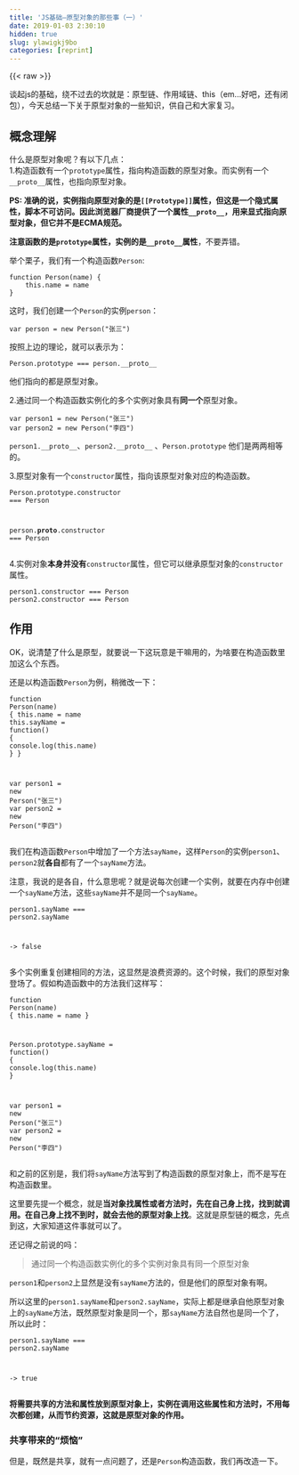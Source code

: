 ```yaml
---
title: 'JS基础—原型对象的那些事（一）' 
date: 2019-01-03 2:30:10
hidden: true
slug: ylawigkj9bo
categories: [reprint]
---
```


{{< raw >}}

                    
<p>谈起js的基础，绕不过去的坎就是：原型链、作用域链、this（em...好吧，还有闭包），今天总结一下关于原型对象的一些知识，供自己和大家复习。</p>
<h2 id="articleHeader0">概念理解</h2>
<p>什么是原型对象呢？有以下几点：<br>1.构造函数有一个<code>prototype</code>属性，指向构造函数的原型对象。而实例有一个<code>__proto__</code>属性，也指向原型对象。</p>
<p><strong>PS: 准确的说，实例指向原型对象的是<code>[[Prototype]]</code>属性，但这是一个隐式属性，脚本不可访问。因此浏览器厂商提供了一个属性<code>__proto__</code>，用来显式指向原型对象，但它并不是ECMA规范。</strong></p>
<p><strong>注意函数的是<code>prototype</code>属性，实例的是<code>__proto__</code>属性</strong>，不要弄错。</p>
<p>举个栗子，我们有一个构造函数<code>Person</code>:</p>
<div class="widget-codetool" style="display:none;">
      <div class="widget-codetool--inner">
      <span class="selectCode code-tool" data-toggle="tooltip" data-placement="top" title="" data-original-title="全选"></span>
      <span type="button" class="copyCode code-tool" data-toggle="tooltip" data-placement="top" data-clipboard-text="function Person(name) {
    this.name = name
}" title="" data-original-title="复制"></span>
      <span type="button" class="saveToNote code-tool" data-toggle="tooltip" data-placement="top" title="" data-original-title="放进笔记"></span>
      </div>
      </div><pre class="javascript hljs"><code class="javascript"><span class="hljs-function"><span class="hljs-keyword">function</span> <span class="hljs-title">Person</span>(<span class="hljs-params">name</span>) </span>{
    <span class="hljs-keyword">this</span>.name = name
}</code></pre>
<p>这时，我们创建一个<code>Person</code>的实例<code>person</code>：</p>
<div class="widget-codetool" style="display:none;">
      <div class="widget-codetool--inner">
      <span class="selectCode code-tool" data-toggle="tooltip" data-placement="top" title="" data-original-title="全选"></span>
      <span type="button" class="copyCode code-tool" data-toggle="tooltip" data-placement="top" data-clipboard-text="var person = new Person(&quot;张三&quot;)" title="" data-original-title="复制"></span>
      <span type="button" class="saveToNote code-tool" data-toggle="tooltip" data-placement="top" title="" data-original-title="放进笔记"></span>
      </div>
      </div><pre class="javascript hljs"><code class="javascript" style="word-break: break-word; white-space: initial;"><span class="hljs-keyword">var</span> person = <span class="hljs-keyword">new</span> Person(<span class="hljs-string">"张三"</span>)</code></pre>
<p>按照上边的理论，就可以表示为：</p>
<p><code>Person.prototype === person.__proto__</code></p>
<p>他们指向的都是原型对象。</p>
<p>2.通过同一个构造函数实例化的多个实例对象具有<strong>同一个</strong>原型对象。</p>
<div class="widget-codetool" style="display:none;">
      <div class="widget-codetool--inner">
      <span class="selectCode code-tool" data-toggle="tooltip" data-placement="top" title="" data-original-title="全选"></span>
      <span type="button" class="copyCode code-tool" data-toggle="tooltip" data-placement="top" data-clipboard-text="var person1 = new Person(&quot;张三&quot;)
var person2 = new Person(&quot;李四&quot;)" title="" data-original-title="复制"></span>
      <span type="button" class="saveToNote code-tool" data-toggle="tooltip" data-placement="top" title="" data-original-title="放进笔记"></span>
      </div>
      </div><pre class="javascript hljs"><code class="javascript"><span class="hljs-keyword">var</span> person1 = <span class="hljs-keyword">new</span> Person(<span class="hljs-string">"张三"</span>)
<span class="hljs-keyword">var</span> person2 = <span class="hljs-keyword">new</span> Person(<span class="hljs-string">"李四"</span>)</code></pre>
<p><code>person1.__proto__</code>、<code>person2.__proto__</code> 、<code>Person.prototype</code> 他们是两两相等的。</p>
<p>3.原型对象有一个<code>constructor</code>属性，指向该原型对象对应的构造函数。</p>
<div class="widget-codetool" style="display:none;">
      <div class="widget-codetool--inner">
      <span class="selectCode code-tool" data-toggle="tooltip" data-placement="top" title="" data-original-title="全选"></span>
      <span type="button" class="copyCode code-tool" data-toggle="tooltip" data-placement="top" data-clipboard-text="Person.prototype.constructor === Person

person.__proto__.constructor === Person
" title="" data-original-title="复制"></span>
      <span type="button" class="saveToNote code-tool" data-toggle="tooltip" data-placement="top" title="" data-original-title="放进笔记"></span>
      </div>
      </div><pre class="hljs inform7"><code><span class="hljs-keyword">Person</span>.prototype.constructor === <span class="hljs-keyword">Person</span>

<span class="hljs-keyword">person</span>.__proto__.constructor === <span class="hljs-keyword">Person</span>
</code></pre>
<p>4.实例对象<strong>本身并没有</strong><code>constructor</code>属性，但它可以继承原型对象的<code>constructor</code>属性。</p>
<div class="widget-codetool" style="display:none;">
      <div class="widget-codetool--inner">
      <span class="selectCode code-tool" data-toggle="tooltip" data-placement="top" title="" data-original-title="全选"></span>
      <span type="button" class="copyCode code-tool" data-toggle="tooltip" data-placement="top" data-clipboard-text="person1.constructor === Person
person2.constructor === Person
" title="" data-original-title="复制"></span>
      <span type="button" class="saveToNote code-tool" data-toggle="tooltip" data-placement="top" title="" data-original-title="放进笔记"></span>
      </div>
      </div><pre class="hljs coq"><code>person1.<span class="hljs-built_in">constructor</span> === Person
person2.<span class="hljs-built_in">constructor</span> === Person
</code></pre>
<h2 id="articleHeader1">作用</h2>
<p>OK，说清楚了什么是原型，就要说一下这玩意是干嘛用的，为啥要在构造函数里加这么个东西。</p>
<p>还是以构造函数<code>Person</code>为例，稍微改一下：</p>
<div class="widget-codetool" style="display:none;">
      <div class="widget-codetool--inner">
      <span class="selectCode code-tool" data-toggle="tooltip" data-placement="top" title="" data-original-title="全选"></span>
      <span type="button" class="copyCode code-tool" data-toggle="tooltip" data-placement="top" data-clipboard-text="function Person(name) {
    this.name = name
    this.sayName = function() {
        console.log(this.name)
    }
}

var person1 = new Person(&quot;张三&quot;)
var person2 = new Person(&quot;李四&quot;)" title="" data-original-title="复制"></span>
      <span type="button" class="saveToNote code-tool" data-toggle="tooltip" data-placement="top" title="" data-original-title="放进笔记"></span>
      </div>
      </div><pre class="javascript hljs"><code class="javascript"><span class="hljs-function"><span class="hljs-keyword">function</span> <span class="hljs-title">Person</span>(<span class="hljs-params">name</span>) </span>{
    <span class="hljs-keyword">this</span>.name = name
    <span class="hljs-keyword">this</span>.sayName = <span class="hljs-function"><span class="hljs-keyword">function</span>(<span class="hljs-params"></span>) </span>{
        <span class="hljs-built_in">console</span>.log(<span class="hljs-keyword">this</span>.name)
    }
}

<span class="hljs-keyword">var</span> person1 = <span class="hljs-keyword">new</span> Person(<span class="hljs-string">"张三"</span>)
<span class="hljs-keyword">var</span> person2 = <span class="hljs-keyword">new</span> Person(<span class="hljs-string">"李四"</span>)</code></pre>
<p>我们在构造函数<code>Person</code>中增加了一个方法<code>sayName</code>，这样<code>Person</code>的实例<code>person1</code>、<code>person2</code>就<strong>各自</strong>都有了一个<code>sayName</code>方法。</p>
<p>注意，我说的是各自，什么意思呢？就是说每次创建一个实例，就要在内存中创建一个<code>sayName</code>方法，这些<code>sayName</code>并不是同一个<code>sayName</code>。</p>
<div class="widget-codetool" style="display:none;">
      <div class="widget-codetool--inner">
      <span class="selectCode code-tool" data-toggle="tooltip" data-placement="top" title="" data-original-title="全选"></span>
      <span type="button" class="copyCode code-tool" data-toggle="tooltip" data-placement="top" data-clipboard-text="person1.sayName === person2.sayName 

-> false
" title="" data-original-title="复制"></span>
      <span type="button" class="saveToNote code-tool" data-toggle="tooltip" data-placement="top" title="" data-original-title="放进笔记"></span>
      </div>
      </div><pre class="hljs haml"><code>person1.sayName === person2.sayName 

-<span class="ruby">&gt; <span class="hljs-literal">false</span>
</span></code></pre>
<p>多个实例重复创建相同的方法，这显然是浪费资源的。这个时候，我们的原型对象登场了。假如构造函数中的方法我们这样写：</p>
<div class="widget-codetool" style="display:none;">
      <div class="widget-codetool--inner">
      <span class="selectCode code-tool" data-toggle="tooltip" data-placement="top" title="" data-original-title="全选"></span>
      <span type="button" class="copyCode code-tool" data-toggle="tooltip" data-placement="top" data-clipboard-text="function Person(name) {
    this.name = name
}

Person.prototype.sayName = function() {
    console.log(this.name)
}

var person1 = new Person(&quot;张三&quot;)
var person2 = new Person(&quot;李四&quot;)
" title="" data-original-title="复制"></span>
      <span type="button" class="saveToNote code-tool" data-toggle="tooltip" data-placement="top" title="" data-original-title="放进笔记"></span>
      </div>
      </div><pre class="javascript hljs"><code class="javascript"><span class="hljs-function"><span class="hljs-keyword">function</span> <span class="hljs-title">Person</span>(<span class="hljs-params">name</span>) </span>{
    <span class="hljs-keyword">this</span>.name = name
}

Person.prototype.sayName = <span class="hljs-function"><span class="hljs-keyword">function</span>(<span class="hljs-params"></span>) </span>{
    <span class="hljs-built_in">console</span>.log(<span class="hljs-keyword">this</span>.name)
}

<span class="hljs-keyword">var</span> person1 = <span class="hljs-keyword">new</span> Person(<span class="hljs-string">"张三"</span>)
<span class="hljs-keyword">var</span> person2 = <span class="hljs-keyword">new</span> Person(<span class="hljs-string">"李四"</span>)
</code></pre>
<p>和之前的区别是，我们将<code>sayName</code>方法写到了构造函数的原型对象上，而不是写在构造函数里。</p>
<p>这里要先提一个概念，就是<strong>当对象找属性或者方法时，先在自己身上找，找到就调用。在自己身上找不到时，就会去他的原型对象上找</strong>。这就是原型链的概念，先点到这，大家知道这件事就可以了。</p>
<p>还记得之前说的吗：</p>
<blockquote><p>通过同一个构造函数实例化的多个实例对象具有同一个原型对象</p></blockquote>
<p><code>person1</code>和<code>person2</code>上显然是没有<code>sayName</code>方法的，但是他们的原型对象有啊。</p>
<p>所以这里的<code>person1.sayName</code>和<code>person2.sayName</code>，实际上都是继承自他原型对象上的<code>sayName</code>方法，既然原型对象是同一个，那<code>sayName</code>方法自然也是同一个了，所以此时：</p>
<div class="widget-codetool" style="display:none;">
      <div class="widget-codetool--inner">
      <span class="selectCode code-tool" data-toggle="tooltip" data-placement="top" title="" data-original-title="全选"></span>
      <span type="button" class="copyCode code-tool" data-toggle="tooltip" data-placement="top" data-clipboard-text="person1.sayName === person2.sayName   

-> true
" title="" data-original-title="复制"></span>
      <span type="button" class="saveToNote code-tool" data-toggle="tooltip" data-placement="top" title="" data-original-title="放进笔记"></span>
      </div>
      </div><pre class="hljs haml"><code>person1.sayName === person2.sayName   

-<span class="ruby">&gt; <span class="hljs-literal">true</span>
</span></code></pre>
<p><strong>将需要共享的方法和属性放到原型对象上，实例在调用这些属性和方法时，不用每次都创建，从而节约资源，这就是原型对象的作用。</strong></p>
<h3 id="articleHeader2">共享带来的“烦恼”</h3>
<p>但是，既然是共享，就有一点问题了，还是<code>Person</code>构造函数，我们再改造一下。</p>
<div class="widget-codetool" style="display:none;">
      <div class="widget-codetool--inner">
      <span class="selectCode code-tool" data-toggle="tooltip" data-placement="top" title="" data-original-title="全选"></span>
      <span type="button" class="copyCode code-tool" data-toggle="tooltip" data-placement="top" data-clipboard-text="    function Person(name) {
        this.name = name
    }
    
    Person.prototype.ageList = [12, 16, 18]
   
    var person1 = new Person(&quot;张三&quot;)
    var person2 = new Person(&quot;李四&quot;)" title="" data-original-title="复制"></span>
      <span type="button" class="saveToNote code-tool" data-toggle="tooltip" data-placement="top" title="" data-original-title="放进笔记"></span>
      </div>
      </div><pre class="javascript hljs"><code class="javascript">    <span class="hljs-function"><span class="hljs-keyword">function</span> <span class="hljs-title">Person</span>(<span class="hljs-params">name</span>) </span>{
        <span class="hljs-keyword">this</span>.name = name
    }
    
    Person.prototype.ageList = [<span class="hljs-number">12</span>, <span class="hljs-number">16</span>, <span class="hljs-number">18</span>]
   
    <span class="hljs-keyword">var</span> person1 = <span class="hljs-keyword">new</span> Person(<span class="hljs-string">"张三"</span>)
    <span class="hljs-keyword">var</span> person2 = <span class="hljs-keyword">new</span> Person(<span class="hljs-string">"李四"</span>)</code></pre>
<p>这个时候，我们在<code>person1</code>上做一些操作：</p>
<div class="widget-codetool" style="display:none;">
      <div class="widget-codetool--inner">
      <span class="selectCode code-tool" data-toggle="tooltip" data-placement="top" title="" data-original-title="全选"></span>
      <span type="button" class="copyCode code-tool" data-toggle="tooltip" data-placement="top" data-clipboard-text="person1.ageList.push(30)
" title="" data-original-title="复制"></span>
      <span type="button" class="saveToNote code-tool" data-toggle="tooltip" data-placement="top" title="" data-original-title="放进笔记"></span>
      </div>
      </div><pre class="hljs stylus"><code>person1<span class="hljs-selector-class">.ageList</span><span class="hljs-selector-class">.push</span>(<span class="hljs-number">30</span>)
</code></pre>
<p>看一下此时<code>person2.ageList</code>是什么：</p>
<div class="widget-codetool" style="display:none;">
      <div class="widget-codetool--inner">
      <span class="selectCode code-tool" data-toggle="tooltip" data-placement="top" title="" data-original-title="全选"></span>
      <span type="button" class="copyCode code-tool" data-toggle="tooltip" data-placement="top" data-clipboard-text="person2.ageList 

-> [12, 16, 18, 30]
" title="" data-original-title="复制"></span>
      <span type="button" class="saveToNote code-tool" data-toggle="tooltip" data-placement="top" title="" data-original-title="放进笔记"></span>
      </div>
      </div><pre class="hljs lsl"><code>person2.ageList 

-&gt; [<span class="hljs-number">12</span>, <span class="hljs-number">16</span>, <span class="hljs-number">18</span>, <span class="hljs-number">30</span>]
</code></pre>
<p>有点意思，<code>person2</code>上的<code>ageList</code>也多了30。</p>
<p>原因其实还是因为共享。</p>
<p>共享不好的地方就是：一个实例对<strong>引用类型</strong>（数组、对象、函数）的属性进行修改，会导致原型对象上的属性修改（其实修改的就是原型对象上的属性，实例是没有这个属性的），进而导致所有的实例中，这个属性都改了！</p>
<p>很显然，大部分时候，我们喜欢共享，可以节约资源。但是不喜欢每一个实例都受影响，要不还创建不同的实例干嘛，用一个不就好了（摊手）。</p>
<p>所以，我们需要把那些需要共享的属性和方法，写在原型对象上，而每个实例单独用的、不希望互相影响的属性，就写在构造函数里边。类似这样：</p>
<div class="widget-codetool" style="display:none;">
      <div class="widget-codetool--inner">
      <span class="selectCode code-tool" data-toggle="tooltip" data-placement="top" title="" data-original-title="全选"></span>
      <span type="button" class="copyCode code-tool" data-toggle="tooltip" data-placement="top" data-clipboard-text="function Person(name) {
    this.name = name
    this.ageList = [12, 16, 18]
}

var person1 = new Person(&quot;张三&quot;)
var person2 = new Person(&quot;李四&quot;)

person1.ageList.push(30)

person1.ageList 
-> [12, 16, 18, 30]

person2.ageList 
-> [12, 16, 18]" title="" data-original-title="复制"></span>
      <span type="button" class="saveToNote code-tool" data-toggle="tooltip" data-placement="top" title="" data-original-title="放进笔记"></span>
      </div>
      </div><pre class="javascript hljs"><code class="javascript"><span class="hljs-function"><span class="hljs-keyword">function</span> <span class="hljs-title">Person</span>(<span class="hljs-params">name</span>) </span>{
    <span class="hljs-keyword">this</span>.name = name
    <span class="hljs-keyword">this</span>.ageList = [<span class="hljs-number">12</span>, <span class="hljs-number">16</span>, <span class="hljs-number">18</span>]
}

<span class="hljs-keyword">var</span> person1 = <span class="hljs-keyword">new</span> Person(<span class="hljs-string">"张三"</span>)
<span class="hljs-keyword">var</span> person2 = <span class="hljs-keyword">new</span> Person(<span class="hljs-string">"李四"</span>)

person1.ageList.push(<span class="hljs-number">30</span>)

person1.ageList 
-&gt; [<span class="hljs-number">12</span>, <span class="hljs-number">16</span>, <span class="hljs-number">18</span>, <span class="hljs-number">30</span>]

person2.ageList 
-&gt; [<span class="hljs-number">12</span>, <span class="hljs-number">16</span>, <span class="hljs-number">18</span>]</code></pre>
<h2 id="articleHeader3">此处有坑</h2>
<p>关于原型对象，还有两个坑，需要和大家说一下。</p>
<p>1.</p>
<div class="widget-codetool" style="display:none;">
      <div class="widget-codetool--inner">
      <span class="selectCode code-tool" data-toggle="tooltip" data-placement="top" title="" data-original-title="全选"></span>
      <span type="button" class="copyCode code-tool" data-toggle="tooltip" data-placement="top" data-clipboard-text="    function Person(name) {
        this.name = name
    }
    
    Person.prototype.ageList = [12, 16, 18]
   
    var person1 = new Person(&quot;张三&quot;)
    var person2 = new Person(&quot;李四&quot;)
    
    person1.ageList.push(30)
    
    person2.ageList 
    -> [12, 16, 18, 30]" title="" data-original-title="复制"></span>
      <span type="button" class="saveToNote code-tool" data-toggle="tooltip" data-placement="top" title="" data-original-title="放进笔记"></span>
      </div>
      </div><pre class="javascript hljs"><code class="javascript">    <span class="hljs-function"><span class="hljs-keyword">function</span> <span class="hljs-title">Person</span>(<span class="hljs-params">name</span>) </span>{
        <span class="hljs-keyword">this</span>.name = name
    }
    
    Person.prototype.ageList = [<span class="hljs-number">12</span>, <span class="hljs-number">16</span>, <span class="hljs-number">18</span>]
   
    <span class="hljs-keyword">var</span> person1 = <span class="hljs-keyword">new</span> Person(<span class="hljs-string">"张三"</span>)
    <span class="hljs-keyword">var</span> person2 = <span class="hljs-keyword">new</span> Person(<span class="hljs-string">"李四"</span>)
    
    person1.ageList.push(<span class="hljs-number">30</span>)
    
    person2.ageList 
    -&gt; [<span class="hljs-number">12</span>, <span class="hljs-number">16</span>, <span class="hljs-number">18</span>, <span class="hljs-number">30</span>]</code></pre>
<p>这个没毛病，但是假如我把操作<br><code>person1.ageList.push(30)</code><br>改为<br><code>person1.ageList = [1, 2, 3]</code>，结果会怎样呢？</p>
<div class="widget-codetool" style="display:none;">
      <div class="widget-codetool--inner">
      <span class="selectCode code-tool" data-toggle="tooltip" data-placement="top" title="" data-original-title="全选"></span>
      <span type="button" class="copyCode code-tool" data-toggle="tooltip" data-placement="top" data-clipboard-text="person2.ageList 

-> [12, 16, 18]
" title="" data-original-title="复制"></span>
      <span type="button" class="saveToNote code-tool" data-toggle="tooltip" data-placement="top" title="" data-original-title="放进笔记"></span>
      </div>
      </div><pre class="hljs lsl"><code>person2.ageList 

-&gt; [<span class="hljs-number">12</span>, <span class="hljs-number">16</span>, <span class="hljs-number">18</span>]
</code></pre>
<p>这里就奇怪了，都是对<code>person1.ageList</code>进行操作，怎么就不一样呢?</p>
<p>其实原因在于，<code>person1.ageList = [1, 2, 3]</code>是一个赋值操作。</p>
<p>我们说过，<code>person1</code>本身是没有<code>ageList</code>属性的，而赋值操作，会给<code>person1</code>增加自己的<code>ageList</code>属性。既然自己有了，也就不用去原型对象上找了。这个时候，原型对象的<code>ageList</code>其实是没有变化的。而<code>person2</code>没有自己的<code>ageList</code>属性，所以<code>person2.ageList</code>还是继承自原型，就是<code>[12, 16, 18]</code>。</p>
<p>2.</p>
<div class="widget-codetool" style="display:none;">
      <div class="widget-codetool--inner">
      <span class="selectCode code-tool" data-toggle="tooltip" data-placement="top" title="" data-original-title="全选"></span>
      <span type="button" class="copyCode code-tool" data-toggle="tooltip" data-placement="top" data-clipboard-text="    function Person(name) {
        this.name = name
    }
    
    Person.prototype = {
        ageList : [12, 16, 18]
    }
   
    var person1 = new Person(&quot;张三&quot;)
    var person2 = new Person(&quot;李四&quot;)
    
    person1.ageList.push(30)
    
    person2.ageList -> [12, 16, 18, 30]" title="" data-original-title="复制"></span>
      <span type="button" class="saveToNote code-tool" data-toggle="tooltip" data-placement="top" title="" data-original-title="放进笔记"></span>
      </div>
      </div><pre class="javascript hljs"><code class="javascript">    <span class="hljs-function"><span class="hljs-keyword">function</span> <span class="hljs-title">Person</span>(<span class="hljs-params">name</span>) </span>{
        <span class="hljs-keyword">this</span>.name = name
    }
    
    Person.prototype = {
        <span class="hljs-attr">ageList</span> : [<span class="hljs-number">12</span>, <span class="hljs-number">16</span>, <span class="hljs-number">18</span>]
    }
   
    <span class="hljs-keyword">var</span> person1 = <span class="hljs-keyword">new</span> Person(<span class="hljs-string">"张三"</span>)
    <span class="hljs-keyword">var</span> person2 = <span class="hljs-keyword">new</span> Person(<span class="hljs-string">"李四"</span>)
    
    person1.ageList.push(<span class="hljs-number">30</span>)
    
    person2.ageList -&gt; [<span class="hljs-number">12</span>, <span class="hljs-number">16</span>, <span class="hljs-number">18</span>, <span class="hljs-number">30</span>]</code></pre>
<p>这里依然没毛病，但是写法上有一个变化：我们不再采用<code>Person.prototype.ageList = [12, 16, 18]</code>的形式赋值，而是给<code>Person.prototype</code>赋值了一个对象，对象中有<code>ageList</code>。</p>
<p>这样看貌似没有问题，用起来也都一样：改变<code>person1.ageList</code>，<code>person2.ageLis</code>t也变化了，说明<code>person1.ageList</code>和<code>person2.ageList</code>还是继承自同一个原型对象。</p>
<p>但是，这里有一个问题，之前我们说过：</p>
<blockquote><p>实例对象<strong>本身并没有</strong><code>constructor</code>属性，但它可以继承原型对象的<code>constructor</code>属性</p></blockquote>
<p>但是此时</p>
<div class="widget-codetool" style="display:none;">
      <div class="widget-codetool--inner">
      <span class="selectCode code-tool" data-toggle="tooltip" data-placement="top" title="" data-original-title="全选"></span>
      <span type="button" class="copyCode code-tool" data-toggle="tooltip" data-placement="top" data-clipboard-text="person1.constructor === Person 
-> false

person2.constructor === Person 
-> false
" title="" data-original-title="复制"></span>
      <span type="button" class="saveToNote code-tool" data-toggle="tooltip" data-placement="top" title="" data-original-title="放进笔记"></span>
      </div>
      </div><pre class="hljs haml"><code>person1.constructor === Person 
-<span class="ruby">&gt; <span class="hljs-literal">false</span>
</span>
person2.constructor === Person 
-<span class="ruby">&gt; <span class="hljs-literal">false</span>
</span></code></pre>
<p>为什么呢？</p>
<p>因为通过给<code>Person.prototype</code>赋值一个对象，就修改了原型对象的指向，此时原型对象的<code>constructor</code>指向内置构造函数<code>Object</code>了，使用<code>Person.prototype.ageList = [12, 16, 18]</code>的形式赋值，就不会造成这样的问题。</p>
<p>所以当给原型对象赋值一个新对象时，切记将原型对象的<code>constructor</code>指回原构造函数:</p>
<div class="widget-codetool" style="display:none;">
      <div class="widget-codetool--inner">
      <span class="selectCode code-tool" data-toggle="tooltip" data-placement="top" title="" data-original-title="全选"></span>
      <span type="button" class="copyCode code-tool" data-toggle="tooltip" data-placement="top" data-clipboard-text="Person.prototype.constructor = Person" title="" data-original-title="复制"></span>
      <span type="button" class="saveToNote code-tool" data-toggle="tooltip" data-placement="top" title="" data-original-title="放进笔记"></span>
      </div>
      </div><pre class="javascript hljs"><code class="javascript" style="word-break: break-word; white-space: initial;">Person.prototype.constructor = Person</code></pre>
<p>以上就是本次分享的内容，关于原型对象的其他知识，下一篇<a href="https://segmentfault.com/a/1190000011095622?_ea=2518761">JS基础—原型对象的那些事（二）</a>会讲到。</p>
<p>ps：写的啰啰嗦嗦的，也不知道大家会不会看着烦。。。</p>

                
{{< /raw >}}

# 版权声明
本文资源来源互联网，仅供学习研究使用，版权归该资源的合法拥有者所有，

本文仅用于学习、研究和交流目的。转载请注明出处、完整链接以及原作者。

原作者若认为本站侵犯了您的版权，请联系我们，我们会立即删除！

## 原文标题
JS基础—原型对象的那些事（一）

## 原文链接
[https://segmentfault.com/a/1190000010842024](https://segmentfault.com/a/1190000010842024)

